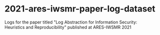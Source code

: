 # 2021-ares-iwsmr-paper-log-dataset
Logs for the paper titled "Log Abstraction for Information Security: Heuristics and Reproducibility" published at ARES-IWSMR 2021
